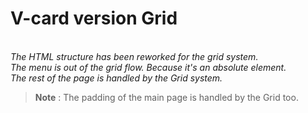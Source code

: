 # V-card version Grid

<br>*The HTML structure has been reworked for the grid system.*
<br>*The menu is out of the grid flow. Because it's an absolute element.*
<br>*The rest of the page is handled by the Grid system.*

> **Note** : The padding of the main page is handled by the Grid too.
